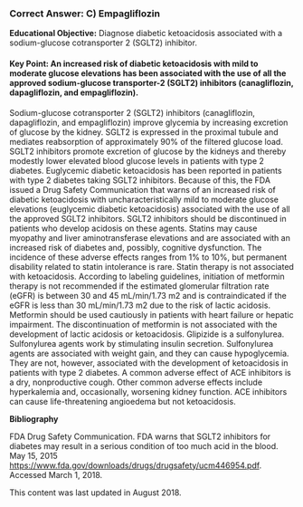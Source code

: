 
### Correct Answer: C) Empagliflozin 

**Educational Objective:** Diagnose diabetic ketoacidosis associated with a sodium-glucose cotransporter 2 (SGLT2) inhibitor.

#### **Key Point:** An increased risk of diabetic ketoacidosis with mild to moderate glucose elevations has been associated with the use of all the approved sodium-glucose transporter-2 (SGLT2) inhibitors (canagliflozin, dapagliflozin, and empagliflozin).

Sodium-glucose cotransporter 2 (SGLT2) inhibitors (canagliflozin, dapagliflozin, and empagliflozin) improve glycemia by increasing excretion of glucose by the kidney. SGLT2 is expressed in the proximal tubule and mediates reabsorption of approximately 90% of the filtered glucose load. SGLT2 inhibitors promote excretion of glucose by the kidneys and thereby modestly lower elevated blood glucose levels in patients with type 2 diabetes. Euglycemic diabetic ketoacidosis has been reported in patients with type 2 diabetes taking SGLT2 inhibitors. Because of this, the FDA issued a Drug Safety Communication that warns of an increased risk of diabetic ketoacidosis with uncharacteristically mild to moderate glucose elevations (euglycemic diabetic ketoacidosis) associated with the use of all the approved SGLT2 inhibitors. SGLT2 inhibitors should be discontinued in patients who develop acidosis on these agents.
Statins may cause myopathy and liver aminotransferase elevations and are associated with an increased risk of diabetes and, possibly, cognitive dysfunction. The incidence of these adverse effects ranges from 1% to 10%, but permanent disability related to statin intolerance is rare. Statin therapy is not associated with ketoacidosis.
According to labeling guidelines, initiation of metformin therapy is not recommended if the estimated glomerular filtration rate (eGFR) is between 30 and 45 mL/min/1.73 m2 and is contraindicated if the eGFR is less than 30 mL/min/1.73 m2 due to the risk of lactic acidosis. Metformin should be used cautiously in patients with heart failure or hepatic impairment. The discontinuation of metformin is not associated with the development of lactic acidosis or ketoacidosis.
Glipizide is a sulfonylurea. Sulfonylurea agents work by stimulating insulin secretion. Sulfonylurea agents are associated with weight gain, and they can cause hypoglycemia. They are not, however, associated with the development of ketoacidosis in patients with type 2 diabetes.
A common adverse effect of ACE inhibitors is a dry, nonproductive cough. Other common adverse effects include hyperkalemia and, occasionally, worsening kidney function. ACE inhibitors can cause life-threatening angioedema but not ketoacidosis.

**Bibliography**

FDA Drug Safety Communication. FDA warns that SGLT2 inhibitors for diabetes may result in a serious condition of too much acid in the blood. May 15, 2015 https://www.fda.gov/downloads/drugs/drugsafety/ucm446954.pdf. Accessed March 1, 2018.

This content was last updated in August 2018.